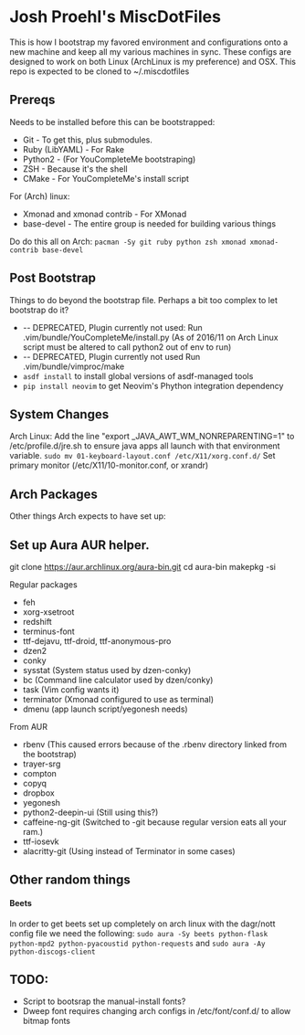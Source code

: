 # Josh Proehl's MiscDotFiles
This is how I bootstrap my favored environment and configurations onto a new machine and keep all my various machines in sync.
These configs are designed to work on both Linux (ArchLinux is my preference) and OSX.
This repo is expected to be cloned to ~/.miscdotfiles

## Prereqs

Needs to be installed before this can be bootstrapped:
* Git - To get this, plus submodules.
* Ruby (LibYAML) - For Rake
* Python2 - (For YouCompleteMe bootstraping)
* ZSH - Because it's the shell
* CMake - For YouCompleteMe's install script

For (Arch) linux:
* Xmonad and xmonad contrib - For XMonad
* base-devel - The entire group is needed for building various things

Do do this all on Arch: `pacman -Sy git ruby python zsh xmonad xmonad-contrib base-devel`


## Post Bootstrap
Things to do beyond the bootstrap file. Perhaps a bit too complex to let bootstrap do it?

* -- DEPRECATED, Plugin currently not used:  Run .vim/bundle/YouCompleteMe/install.py  (As of 2016/11 on Arch Linux script must be altered to call python2 out of env to run)
* -- DEPRECATED, Plugin currently not used   Run .vim/bundle/vimproc/make
* `asdf install` to install global versions of asdf-managed tools
* `pip install neovim` to get Neovim's Phython integration dependency

## System Changes
Arch Linux:
  Add the line "export _JAVA_AWT_WM_NONREPARENTING=1" to /etc/profile.d/jre.sh to ensure java apps all launch with that environment variable.
  `sudo mv 01-keyboard-layout.conf /etc/X11/xorg.conf.d/`
  Set primary monitor (/etc/X11/10-monitor.conf, or xrandr)

## Arch Packages
Other things Arch expects to have set up:

## Set up Aura AUR helper.
git clone https://aur.archlinux.org/aura-bin.git
cd aura-bin
makepkg -si

Regular packages
* feh
* xorg-xsetroot
* redshift
* terminus-font
* ttf-dejavu, ttf-droid, ttf-anonymous-pro
* dzen2
* conky
* sysstat (System status used by dzen-conky)
* bc (Command line calculator used by dzen/conky)
* task  (Vim config wants it)
* terminator (Xmonad configured to use as terminal)
* dmenu (app launch script/yegonesh needs)

From AUR
* rbenv  (This caused errors because of the .rbenv directory linked from the bootstrap)
* trayer-srg
* compton
* copyq
* dropbox
* yegonesh
* python2-deepin-ui (Still using this?)
* caffeine-ng-git (Switched to -git because regular version eats all your ram.)
* ttf-iosevk
* alacritty-git (Using instead of Terminator in some cases)

## Other random things
#### Beets
In order to get beets set up completely on arch linux with the dagr/nott config file we need the following:
`sudo aura -Sy beets python-flask python-mpd2 python-pyacoustid python-requests`
and
`sudo aura -Ay python-discogs-client`

## TODO:
* Script to bootsrap the manual-install fonts?
* Dweep font requires changing arch configs in /etc/font/conf.d/ to allow bitmap fonts
